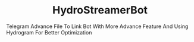# <h1 align="center">HydroStreamerBot</h1>

Telegram Advance File To Link Bot With More Advance Feature And Using Hydrogram For Better Optimization

